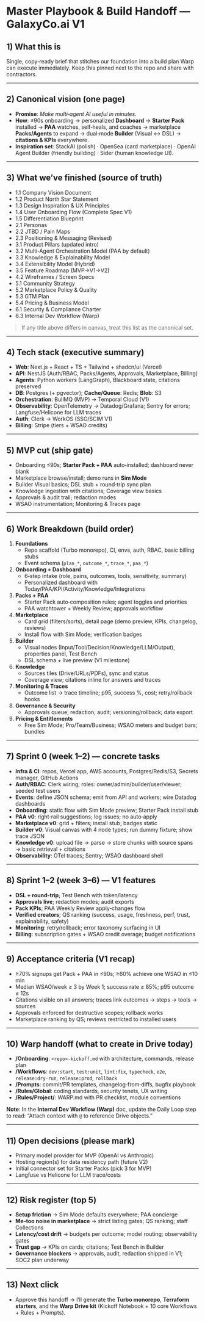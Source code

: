 # Master Playbook & Build Handoff — GalaxyCo.ai V1

## 1) What this is
Single, copy‑ready brief that stitches our foundation into a build plan Warp can execute immediately. Keep this pinned next to the repo and share with contractors.

---

## 2) Canonical vision (one page)
- **Promise**: *Make multi‑agent AI useful in minutes.*
- **How**: ≤90s onboarding → personalized **Dashboard** → **Starter Pack** installed → **PAA** watches, self‑heals, and coaches → marketplace **Packs/Agents** to expand → dual‑mode **Builder** (Visual ↔ DSL) → **citations & KPIs** everywhere.
- **Inspiration set**: StackAI (polish) · OpenSea (card marketplace) · OpenAI Agent Builder (friendly building) · Sider (human knowledge UI).

---

## 3) What we’ve finished (source of truth)
- 1.1 Company Vision Document
- 1.2 Product North Star Statement
- 1.3 Design Inspiration & UX Principles
- 1.4 User Onboarding Flow (Complete Spec V1)
- 1.5 Differentiation Blueprint
- 2.1 Personas
- 2.2 JTBD / Pain Maps
- 2.3 Positioning & Messaging (Revised)
- 3.1 Product Pillars (updated intro)
- 3.2 Multi‑Agent Orchestration Model (PAA by default)
- 3.3 Knowledge & Explainability Model
- 3.4 Extensibility Model (Hybrid)
- 3.5 Feature Roadmap (MVP→V1→V2)
- 4.2 Wireframes / Screen Specs
- 5.1 Community Strategy
- 5.2 Marketplace Policy & Quality
- 5.3 GTM Plan
- 5.4 Pricing & Business Model
- 6.1 Security & Compliance Charter
- 6.3 Internal Dev Workflow (Warp)

> If any title above differs in canvas, treat this list as the canonical set.

---

## 4) Tech stack (executive summary)
- **Web**: Next.js + React + TS + Tailwind + shadcn/ui (Vercel)
- **API**: NestJS (Auth/RBAC, Packs/Agents, Approvals, Marketplace, Billing)
- **Agents**: Python workers (LangGraph), Blackboard state, citations preserved
- **DB**: Postgres (+ pgvector); **Cache/Queue**: Redis; **Blob**: S3
- **Orchestration**: BullMQ (MVP) → Temporal Cloud (V1)
- **Observability**: OpenTelemetry → Datadog/Grafana; Sentry for errors; Langfuse/Helicone for LLM traces
- **Auth**: Clerk → WorkOS (SSO/SCIM V1)
- **Billing**: Stripe (tiers + WSAO credits)

---

## 5) MVP cut (ship gate)
- Onboarding ≤90s; **Starter Pack + PAA** auto‑installed; dashboard never blank
- Marketplace browse/install; demo runs in **Sim Mode**
- Builder Visual basics; DSL stub + round‑trip sync plan
- Knowledge ingestion with citations; Coverage view basics
- Approvals & audit trail; redaction modes
- WSAO instrumentation; Monitoring & Traces page

---

## 6) Work Breakdown (build order)
1) **Foundations**
   - Repo scaffold (Turbo monorepo), CI, envs, auth, RBAC, basic billing stubs
   - Event schema (`plan_*`, `outcome_*`, `trace_*`, `paa_*`)
2) **Onboarding + Dashboard**
   - 6‑step intake (role, pains, outcomes, tools, sensitivity, summary)
   - Personalized dashboard with Today/PAA/KPI/Activity/Knowledge/Integrations
3) **Packs + PAA**
   - Starter Pack auto‑composition rules; agent toggles and priorities
   - PAA watchtower + Weekly Review; approvals workflow
4) **Marketplace**
   - Card grid (filters/sorts), detail page (demo preview, KPIs, changelog, reviews)
   - Install flow with Sim Mode; verification badges
5) **Builder**
   - Visual nodes (Input/Tool/Decision/Knowledge/LLM/Output), properties panel, Test Bench
   - DSL schema + live preview (V1 milestone)
6) **Knowledge**
   - Sources tiles (Drive/URLs/PDFs), sync and status
   - Coverage view; citations inline for answers and traces
7) **Monitoring & Traces**
   - Outcome list → trace timeline; p95, success %, cost; retry/rollback hooks
8) **Governance & Security**
   - Approvals queue; redaction; audit; versioning/rollback; data export
9) **Pricing & Entitlements**
   - Free Sim Mode; Pro/Team/Business; WSAO meters and budget bars; bundles

---

## 7) Sprint 0 (week 1–2) — concrete tasks
- **Infra & CI**: repos, Vercel app, AWS accounts, Postgres/Redis/S3, Secrets manager, GitHub Actions
- **Auth/RBAC**: Clerk wiring; roles: owner/admin/builder/user/viewer; seeded test users
- **Events**: define JSON schema; emit from API and workers; wire Datadog dashboards
- **Onboarding**: static flow with Sim Mode preview; Starter Pack install stub
- **PAA v0**: right‑rail suggestions; log issues; no auto‑apply
- **Marketplace v0**: grid + filters; install stub; badges static
- **Builder v0**: Visual canvas with 4 node types; run dummy fixture; show trace JSON
- **Knowledge v0**: upload file → parse → store chunks with source spans → basic retrieval + citations
- **Observability**: OTel traces; Sentry; WSAO dashboard shell

---

## 8) Sprint 1–2 (week 3–6) — V1 features
- **DSL + round‑trip**; Test Bench with token/latency
- **Approvals live**; redaction modes; audit exports
- **Pack KPIs**; PAA Weekly Review apply‑changes flow
- **Verified creators**; QS ranking (success, usage, freshness, perf, trust, explainability, safety)
- **Monitoring**: retry/rollback; error taxonomy surfacing in UI
- **Billing**: subscription gates + WSAO credit overage; budget notifications

---

## 9) Acceptance criteria (V1 recap)
- ≥70% signups get Pack + PAA in ≤90s; ≥60% achieve one WSAO in ≤10 min
- Median WSAO/week ≥ 3 by Week 1; success rate ≥ 85%; p95 outcome ≤ 12s
- Citations visible on all answers; traces link outcomes → steps → tools → sources
- Approvals enforced for destructive scopes; rollback works
- Marketplace ranking by QS; reviews restricted to installed users

---

## 10) Warp handoff (what to create in Drive today)
- **/Onboarding**: `<repo>-kickoff.md` with architecture, commands, release plan
- **/Workflows**: `dev:start`, `test:unit`, `lint:fix`, `typecheck`, `e2e`, `release:dry-run`, `release:prod`, `rollback`
- **/Prompts**: commit/PR templates, changelog‑from‑diffs, bugfix playbook
- **/Rules/Global**: coding standards, security tenets, UX writing
- **/Rules/Project/<repo>**: WARP.md with PR checklist, module conventions

**Note**: In the **Internal Dev Workflow (Warp)** doc, update the Daily Loop step to read: “Attach context with `@` to reference Drive objects.”

---

## 11) Open decisions (please mark)
- Primary model provider for MVP (OpenAI vs Anthropic)
- Hosting region(s) for data residency path (future V2)
- Initial connector set for Starter Packs (pick 3 for MVP)
- Langfuse vs Helicone for LLM trace/costs

---

## 12) Risk register (top 5)
- **Setup friction** → Sim Mode defaults everywhere; PAA concierge
- **Me‑too noise in marketplace** → strict listing gates; QS ranking; staff Collections
- **Latency/cost drift** → budgets per outcome; model routing; observability gates
- **Trust gap** → KPIs on cards; citations; Test Bench in Builder
- **Governance blockers** → approvals, audit, redaction shipped in V1; SOC2 plan underway

---

## 13) Next click
- Approve this handoff → I’ll generate the **Turbo monorepo**, **Terraform starters**, and the **Warp Drive kit** (Kickoff Notebook + 10 core Workflows + Rules + Prompts).